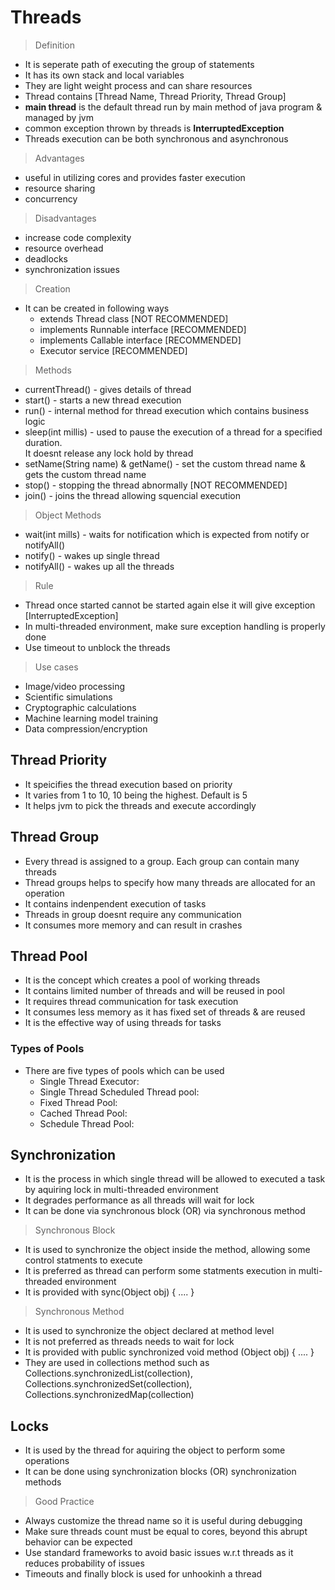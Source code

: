 # Threads

> Definition
- It is seperate path of executing the group of statements
- It has its own stack and local variables
- They are light weight process and can share resources
- Thread contains [Thread Name, Thread Priority, Thread Group]
- **main thread** is the default thread run by main method of java program & managed by jvm
- common exception thrown by threads is **InterruptedException**
- Threads execution can be both synchronous and asynchronous

> Advantages
- useful in utilizing cores and provides faster execution
- resource sharing
- concurrency

> Disadvantages
- increase code complexity
- resource overhead
- deadlocks
- synchronization issues

> Creation
- It can be created in following ways
  - extends Thread class [NOT RECOMMENDED]
  - implements Runnable interface [RECOMMENDED]
  - implements Callable interface [RECOMMENDED]
  - Executor service [RECOMMENDED]

> Methods
- currentThread() - gives details of thread
- start() - starts a new thread execution
- run() - internal method for thread execution which contains business logic
- sleep(int millis) - used to pause the execution of a thread for a specified duration. <br>
  It doesnt release any lock hold by thread
- setName(String name) & getName() - set the custom thread name & gets the custom thread name
- stop() - stopping the thread abnormally [NOT RECOMMENDED]
- join() - joins the thread allowing squencial execution

> Object Methods
- wait(int mills) - waits for notification which is expected from notify or notifyAll()
- notify() - wakes up single thread
- notifyAll() - wakes up all the threads

> Rule
- Thread once started cannot be started again else it will give exception [InterruptedException]
- In multi-threaded environment, make sure exception handling is properly done
- Use timeout to unblock the threads

> Use cases
- Image/video processing
- Scientific simulations
- Cryptographic calculations
- Machine learning model training
- Data compression/encryption

## Thread Priority
- It speicifies the thread execution based on priority
- It varies from 1 to 10, 10 being the highest. Default is 5
- It helps jvm to pick the threads and execute accordingly

## Thread Group
- Every thread is assigned to a group. Each group can contain many threads
- Thread groups helps to specify how many threads are allocated for an operation
- It contains indenpendent execution of tasks
- Threads in group doesnt require any communication
- It consumes more memory and can result in crashes

## Thread Pool
- It is the concept which creates a pool of working threads
- It contains limited number of threads and will be reused in pool
- It requires thread communication for task execution
- It consumes less memory as it has fixed set of threads & are reused
- It is the effective way of using threads for tasks

### Types of Pools
- There are five types of pools which can be used
  - Single Thread Executor:
  - Single Thread Scheduled Thread pool:
  - Fixed Thread Pool: 
  - Cached Thread Pool:
  - Schedule Thread Pool:  

## Synchronization
- It is the process in which single thread will be allowed to executed a task by aquiring lock in multi-threaded environment
- It degrades performance as all threads will wait for lock
- It can be done via synchronous block (OR) via synchronous method

> Synchronous Block
- It is used to synchronize the object inside the method, allowing some control statments to execute
- It is preferred as thread can perform some statments execution in multi-threaded environment
- It is provided with sync(Object obj) { .... }

> Synchronous Method
- It is used to synchronize the object declared at method level
- It is not preferred as threads needs to wait for lock 
- It is provided with public synchronized void method (Object obj) { .... }
- They are used in collections method such as Collections.synchronizedList(collection), Collections.synchronizedSet(collection), Collections.synchronizedMap(collection)

## Locks
- It is used by the thread for aquiring the object to perform some operations
- It can be done using synchronization blocks (OR) synchronization methods 

> Good Practice
- Always customize the thread name so it is useful during debugging
- Make sure threads count must be equal to cores, beyond this abrupt behavior can be expected
- Use standard frameworks to avoid basic issues w.r.t threads as it reduces probability of issues
- Timeouts and finally block is used for unhookinh a thread
